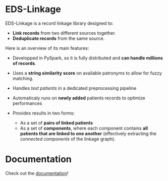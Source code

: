 # EDS-Linkage

EDS-Linkage is a record linkage library designed to:

- **Link records** from two different sources together.
- **Deduplicate records** from the same source.

Here is an overview of its main features:

- Developped in PySpark, so it is fully distributed and **can handle millions of records**.
- Uses a **string similarity score** on available patronyms to allow for fuzzy matching.
- Handles *test patients* in a dedicated preprocessing pipeline
- Automaticaly runs on **newly added** patients records to optimize performances
- Provides results in two forms:

    - As a set of **pairs of linked patients**
    - As a set of **components**, where each component contains **all patients that are linked to one another** (effectively extracting the *connected components* of the linkage  graph).

# Documentation

Check out the [documentation](https://equipedatascience-pages.eds.aphp.fr/eds-linkage/documentation)!
